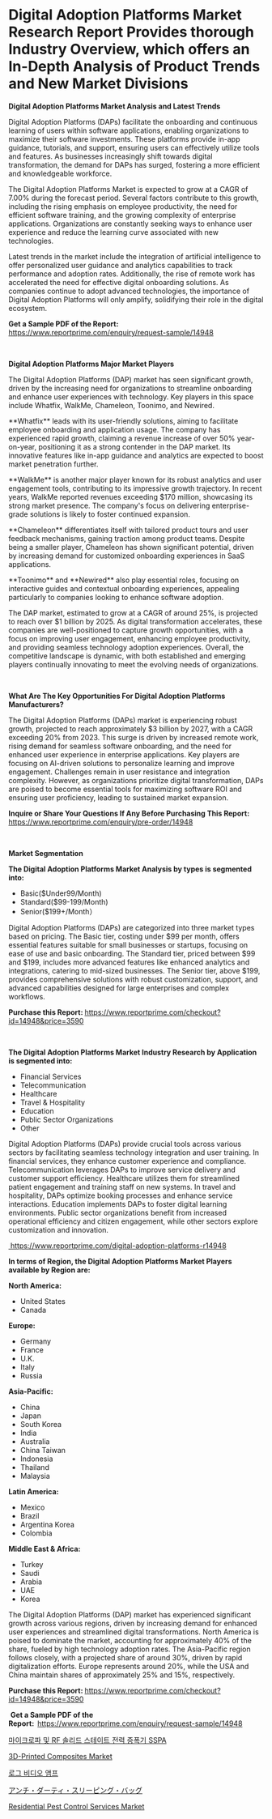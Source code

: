 <p><h1>Digital Adoption Platforms Market Research Report Provides thorough Industry Overview, which offers an In-Depth Analysis of Product Trends and New Market Divisions</h1></p><p><strong>Digital Adoption Platforms Market Analysis and Latest Trends</strong></p>
<p><p>Digital Adoption Platforms (DAPs) facilitate the onboarding and continuous learning of users within software applications, enabling organizations to maximize their software investments. These platforms provide in-app guidance, tutorials, and support, ensuring users can effectively utilize tools and features. As businesses increasingly shift towards digital transformation, the demand for DAPs has surged, fostering a more efficient and knowledgeable workforce.</p><p>The Digital Adoption Platforms Market is expected to grow at a CAGR of 7.00% during the forecast period. Several factors contribute to this growth, including the rising emphasis on employee productivity, the need for efficient software training, and the growing complexity of enterprise applications. Organizations are constantly seeking ways to enhance user experience and reduce the learning curve associated with new technologies.</p><p>Latest trends in the market include the integration of artificial intelligence to offer personalized user guidance and analytics capabilities to track performance and adoption rates. Additionally, the rise of remote work has accelerated the need for effective digital onboarding solutions. As companies continue to adopt advanced technologies, the importance of Digital Adoption Platforms will only amplify, solidifying their role in the digital ecosystem.</p></p>
<p><strong>Get a Sample PDF of the Report:&nbsp;</strong> <a href="https://www.reportprime.com/enquiry/request-sample/14948">https://www.reportprime.com/enquiry/request-sample/14948</a></p>
<p>&nbsp;</p>
<p><strong>Digital Adoption Platforms Major Market Players</strong></p>
<p><p>The Digital Adoption Platforms (DAP) market has seen significant growth, driven by the increasing need for organizations to streamline onboarding and enhance user experiences with technology. Key players in this space include Whatfix, WalkMe, Chameleon, Toonimo, and Newired.</p><p>**Whatfix** leads with its user-friendly solutions, aiming to facilitate employee onboarding and application usage. The company has experienced rapid growth, claiming a revenue increase of over 50% year-on-year, positioning it as a strong contender in the DAP market. Its innovative features like in-app guidance and analytics are expected to boost market penetration further.</p><p>**WalkMe** is another major player known for its robust analytics and user engagement tools, contributing to its impressive growth trajectory. In recent years, WalkMe reported revenues exceeding $170 million, showcasing its strong market presence. The company's focus on delivering enterprise-grade solutions is likely to foster continued expansion.</p><p>**Chameleon** differentiates itself with tailored product tours and user feedback mechanisms, gaining traction among product teams. Despite being a smaller player, Chameleon has shown significant potential, driven by increasing demand for customized onboarding experiences in SaaS applications.</p><p>**Toonimo** and **Newired** also play essential roles, focusing on interactive guides and contextual onboarding experiences, appealing particularly to companies looking to enhance software adoption.</p><p>The DAP market, estimated to grow at a CAGR of around 25%, is projected to reach over $1 billion by 2025. As digital transformation accelerates, these companies are well-positioned to capture growth opportunities, with a focus on improving user engagement, enhancing employee productivity, and providing seamless technology adoption experiences. Overall, the competitive landscape is dynamic, with both established and emerging players continually innovating to meet the evolving needs of organizations.</p></p>
<p>&nbsp;</p>
<p><strong>What Are The Key Opportunities For Digital Adoption Platforms Manufacturers?</strong></p>
<p><p>The Digital Adoption Platforms (DAPs) market is experiencing robust growth, projected to reach approximately $3 billion by 2027, with a CAGR exceeding 20% from 2023. This surge is driven by increased remote work, rising demand for seamless software onboarding, and the need for enhanced user experience in enterprise applications. Key players are focusing on AI-driven solutions to personalize learning and improve engagement. Challenges remain in user resistance and integration complexity. However, as organizations prioritize digital transformation, DAPs are poised to become essential tools for maximizing software ROI and ensuring user proficiency, leading to sustained market expansion.</p></p>
<p><strong>Inquire or Share Your Questions If Any Before Purchasing This Report:</strong> <a href="https://www.reportprime.com/enquiry/pre-order/14948">https://www.reportprime.com/enquiry/pre-order/14948</a></p>
<p>&nbsp;</p>
<p><strong>Market Segmentation</strong></p>
<p><strong>The Digital Adoption Platforms Market Analysis by types is segmented into:</strong></p>
<p><ul><li>Basic($Under99/Month)</li><li>Standard($99-199/Month)</li><li>Senior($199+/Month）</li></ul></p>
<p><p>Digital Adoption Platforms (DAPs) are categorized into three market types based on pricing. The Basic tier, costing under $99 per month, offers essential features suitable for small businesses or startups, focusing on ease of use and basic onboarding. The Standard tier, priced between $99 and $199, includes more advanced features like enhanced analytics and integrations, catering to mid-sized businesses. The Senior tier, above $199, provides comprehensive solutions with robust customization, support, and advanced capabilities designed for large enterprises and complex workflows.</p></p>
<p><strong>Purchase this Report:&nbsp;</strong><a href="https://www.reportprime.com/checkout?id=14948&price=3590">https://www.reportprime.com/checkout?id=14948&price=3590</a></p>
<p>&nbsp;</p>
<p><strong>The Digital Adoption Platforms Market Industry Research by Application is segmented into:</strong></p>
<p><ul><li>Financial Services</li><li>Telecommunication</li><li>Healthcare</li><li>Travel & Hospitality</li><li>Education</li><li>Public Sector Organizations</li><li>Other</li></ul></p>
<p><p>Digital Adoption Platforms (DAPs) provide crucial tools across various sectors by facilitating seamless technology integration and user training. In financial services, they enhance customer experience and compliance. Telecommunication leverages DAPs to improve service delivery and customer support efficiency. Healthcare utilizes them for streamlined patient engagement and training staff on new systems. In travel and hospitality, DAPs optimize booking processes and enhance service interactions. Education implements DAPs to foster digital learning environments. Public sector organizations benefit from increased operational efficiency and citizen engagement, while other sectors explore customization and innovation.</p></p>
<p><a href="https://www.reportprime.com/digital-adoption-platforms-r14948">&nbsp;https://www.reportprime.com/digital-adoption-platforms-r14948</a></p>
<p><strong>In terms of Region, the Digital Adoption Platforms Market Players available by Region are:</strong></p>
<p>
    <p> <strong> North America: </strong>
        <ul>
            <li>United States</li>
            <li>Canada</li>
        </ul>
        </p> 
    <p> <strong> Europe: </strong>
        <ul>
            <li>Germany</li>
            <li>France</li>
            <li>U.K.</li>
            <li>Italy</li>
            <li>Russia</li>
        </ul>
        </p> 
    <p> <strong> Asia-Pacific: </strong>
        <ul>
            <li>China</li>
            <li>Japan</li>
            <li>South Korea</li>
            <li>India</li>
            <li>Australia</li>
            <li>China Taiwan</li>
            <li>Indonesia</li>
            <li>Thailand</li>
            <li>Malaysia</li>
        </ul>
        </p> 
    <p> <strong> Latin America: </strong>
        <ul>
            <li>Mexico</li>
            <li>Brazil</li>
            <li>Argentina Korea</li>
            <li>Colombia</li>
        </ul>
        </p> 
    <p> <strong> Middle East & Africa: </strong>
        <ul>
            <li>Turkey</li>
            <li>Saudi</li>
            <li>Arabia</li>
            <li>UAE</li>
            <li>Korea</li>
        </ul>
    </p>
    </p>
<p><p>The Digital Adoption Platforms (DAP) market has experienced significant growth across various regions, driven by increasing demand for enhanced user experiences and streamlined digital transformations. North America is poised to dominate the market, accounting for approximately 40% of the share, fueled by high technology adoption rates. The Asia-Pacific region follows closely, with a projected share of around 30%, driven by rapid digitalization efforts. Europe represents around 20%, while the USA and China maintain shares of approximately 25% and 15%, respectively.</p></p>
<p><strong>Purchase this Report: </strong><a href="https://www.reportprime.com/checkout?id=14948&price=3590">https://www.reportprime.com/checkout?id=14948&price=3590</a></p>
<p>&nbsp;<strong>Get a Sample PDF of the Report:&nbsp;&nbsp;</strong><a href="https://www.reportprime.com/enquiry/request-sample/14948">https://www.reportprime.com/enquiry/request-sample/14948</a></p>
<p><strong></strong></p>
<p><p><a href="https://medium.com/@macking460/%EC%84%B8%EA%B3%84-microwave-and-rf-solid-state-power-amplifier-sspa-market-%EC%9D%80-2024%EC%97%90%EC%84%9C-2031%EB%A1%9C-%EC%97%B0%ED%8F%89%EA%B7%A0-%EC%A6%9D%EA%B0%80%EC%9C%A8%EC%9D%84-%EB%B3%B4%EC%9D%BC-%EA%B2%83%EC%9C%BC%EB%A1%9C-%EC%98%88%EC%83%81%EB%90%A9%EB%8B%88%EB%8B%A4-d4a8b0bbddc0">마이크로파 및 RF 솔리드 스테이트 전력 증폭기 SSPA</a></p><p><a href="https://medium.com/@sarahhopkins94/the-global-3d-printed-composites-market-is-expected-to-witness-a-compound-annual-growth-rate-723ede729b45">3D-Printed Composites Market</a></p><p><a href="https://medium.com/@macking460/%EC%84%B8%EA%B3%84-log-video-amplifiers-market-%EC%9D%80-2024%EC%97%90%EC%84%9C-2031%EB%A1%9C-%EC%97%B0%ED%8F%89%EA%B7%A0-%EC%A6%9D%EA%B0%80%EC%9C%A8%EC%9D%84-%EB%B3%B4%EC%9D%BC-%EA%B2%83%EC%9C%BC%EB%A1%9C-%EC%98%88%EC%83%81%EB%90%A9%EB%8B%88%EB%8B%A4-0b3365bd11ea">로그 비디오 앰프</a></p><p><a href="https://medium.com/@burtruozzos0f/anti-dirty-sleeping-bag-market-%E3%81%AE%E3%82%B0%E3%83%AD%E3%83%BC%E3%83%90%E3%83%AB%E5%B8%82%E5%A0%B4%E6%A6%82%E8%A6%81%E3%81%AF-%E4%B8%96%E7%95%8C%E3%81%8A%E3%82%88%E3%81%B3%E4%B8%BB%E8%A6%81%E5%B8%82%E5%A0%B4%E3%81%AB%E3%81%8A%E3%81%91%E3%82%8B%E6%A5%AD%E7%95%8C%E3%81%AB%E5%BD%B1%E9%9F%BF%E3%82%92%E4%B8%8E%E3%81%88%E3%82%8B%E4%B8%BB%E8%A6%81%E3%81%AA%E3%83%88%E3%83%AC%E3%83%B3%E3%83%89%E3%81%AB%E3%81%A4%E3%81%84%E3%81%A6-%E7%8B%AC%E8%87%AA%E3%81%AE%E8%A6%96%E7%82%B9%E3%82%92%E6%8F%90%E4%BE%9B%E3%81%97%E3%81%BE%E3%81%99-510393d1d622">アンチ・ダーティ・スリーピング・バッグ</a></p><p><a href="https://www.linkedin.com/pulse/residential-pest-control-services-market-insights-products-g2j0f?trackingId=GDAmesnSQ7mBmn3Q2TDArA%3D%3D">Residential Pest Control Services Market</a></p></p>